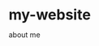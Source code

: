 # my-website
about me
<!DOCTYPE html>
<html lang="en">
<head>
    <meta charset="UTF-8">
    <meta name="viewport" content="width=device-width, initial-scale=1.0">
    <title>About Christian Rick P. Pahitti</title>
    <style>
        /* General Reset */
        * {
            margin: 0;
            padding: 0;
            box-sizing: border-box;
        }

        body {
            font-family: 'Arial', sans-serif;
            color: white;
            margin: 0;
            padding: 0;
        }

        /* Background Style */
        .background {
            background-image: url('nebula002.jpg');
            background-size: cover;
            background-position: center;
            background-repeat: no-repeat;
            display: flex;
            flex-direction: column;
            justify-content: center;
            align-items: center;
            min-height: 100vh;
        }

        /* Card Container */
        .card {
            background: rgba(0, 0, 0, 0.75);
            border-radius: 12px;
            padding: 20px;
            text-align: center;
            width: 90%;
            max-width: 600px;
            box-shadow: 0 4px 15px rgba(0, 0, 0, 0.6);
        }

        /* Profile Picture */
        .profile-picture {
            width: 150px;
            height: 150px;
            border-radius: 50%;
            border: 3px solid white;
            margin-bottom: 15px;
            object-fit: cover;
        }

        /* Title */
        .title {
            font-size: 2rem;
            font-weight: bold;
            margin-bottom: 10px;
            text-transform: capitalize;
        }

        /* Subtitle */
        .subtitle {
            font-size: 1.2rem;
            margin-bottom: 20px;
            color: #d3d3d3;
        }

        /* Content */
        .content {
            font-size: 1rem;
            line-height: 1.6;
            margin-bottom: 20px;
        }

        /* Back Button */
        .back-button {
            text-decoration: none;
            color: white;
            background: #0078FF;
            padding: 10px 20px;
            border-radius: 6px;
            font-size: 1rem;
            font-weight: bold;
            box-shadow: 0 4px 10px rgba(0, 120, 255, 0.3);
            transition: all 0.3s ease;
        }

        .back-button:hover {
            background: #005FCC;
            box-shadow: 0 6px 15px rgba(0, 120, 255, 0.5);
        }

        /* Responsive Design */
        @media (max-width: 768px) {
            .card {
                width: 95%;
                padding: 15px;
            }

            .title {
                font-size: 1.8rem;
            }

            .subtitle {
                font-size: 1rem;
            }
        }
    </style>
</head>
<body>
    <div class="background">
        <div class="card">
            <img src="christian.jpg" alt="Christian Rick P. Pahitti" class="profile-picture">
            <h1 class="title">Christian Rick P. Pahitti</h1>
            <p class="subtitle">Criminology Student & Sports Enthusiast</p>
            <p class="content">
                Hi! I'm Christian Rick P. Pahitti, a criminology student driven by a passion for solving mysteries 
                and understanding the science behind crime. I recently completed my first year of a Master's degree 
                in Criminology at the University of the Cordilleras and will begin my second year this August, focusing 
                on trajectory reconstruction. In my free time, I enjoy playing volleyball, swimming, and immersing myself 
                in online games.
            </p>
            <a href="index.html" class="back-button">Back to Homepage</a>
        </div>
    </div>
</body>
</html>Explanation of Design:

Nebula Background:

The background image nebula002.jpg is stretched to cover the entire screen for a cosmic and modern look.



Profile Picture:

Your photo christian.jpg is displayed as a circular image at the top of the card for a clean and professional appearance.



Modern Card Design:

The content is placed inside a semi-transparent dark card with rounded edges and a shadow effect to give it a contemporary finish.



Responsive Design:

The design adjusts gracefully to different screen sizes for optimal viewing on both mobile and desktop devices.



Back Button:

A stylish button links back to index.html (homepage). With hover effects, it enhances the interactivity of the page.


Required Files:
nebula002.jpg: The stretched background nebula image.
christian.jpg: Your profile picture.
index.html: The homepage file for the back button.
